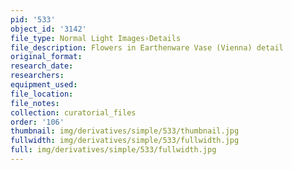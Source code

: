 ```yaml
---
pid: '533'
object_id: '3142'
file_type: Normal Light Images›Details
file_description: Flowers in Earthenware Vase (Vienna) detail
original_format:
research_date:
researchers:
equipment_used:
file_location:
file_notes:
collection: curatorial_files
order: '106'
thumbnail: img/derivatives/simple/533/thumbnail.jpg
fullwidth: img/derivatives/simple/533/fullwidth.jpg
full: img/derivatives/simple/533/fullwidth.jpg
---
```


